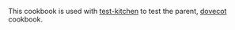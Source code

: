 This cookbook is used with [test-kitchen](http://kitchen.ci/) to test the parent, [dovecot](https://supermarket.getchef.com/cookbooks/dovecot) cookbook.
